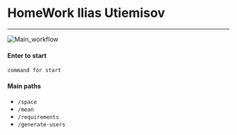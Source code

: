 # HomeWork Ilias Utiemisov

***
![Main_workflow](https://github.com/hillel-i-python-pro-i-2022-08-26/homework_Ilias/actions/workflows/main_workflow.yml/badge.svg)
#### Enter to start

`command for start`

#### Main paths

* `/space`
* `/mean`
* `/requirements`
* `/generate-users`